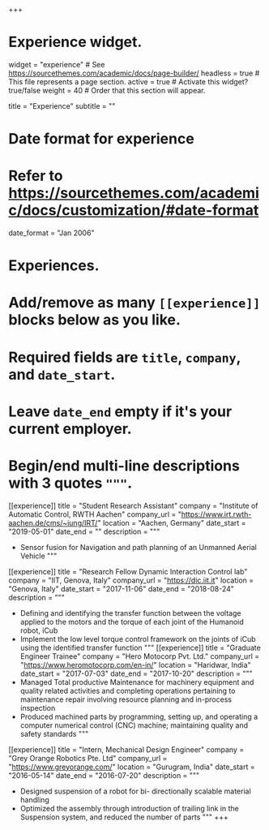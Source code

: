 +++
# Experience widget.
widget = "experience"  # See https://sourcethemes.com/academic/docs/page-builder/
headless = true  # This file represents a page section.
active = true  # Activate this widget? true/false
weight = 40  # Order that this section will appear.

title = "Experience"
subtitle = ""

# Date format for experience
#   Refer to https://sourcethemes.com/academic/docs/customization/#date-format
date_format = "Jan 2006"

# Experiences.
#   Add/remove as many `[[experience]]` blocks below as you like.
#   Required fields are `title`, `company`, and `date_start`.
#   Leave `date_end` empty if it's your current employer.
#   Begin/end multi-line descriptions with 3 quotes `"""`.
[[experience]]
  title = "Student Research Assistant"
  company = "Institute of Automatic Control, RWTH Aachen"
  company_url = "https://www.irt.rwth-aachen.de/cms/~iung/IRT/"
  location = "Aachen, Germany"
  date_start = "2019-05-01"
  date_end = ""
  description = """
  * Sensor fusion for Navigation and path planning of an Unmanned Aerial Vehicle
  """

[[experience]]
  title = "Research Fellow Dynamic Interaction Control lab"
  company = "IIT, Genova, Italy"
  company_url = "https://dic.iit.it"
  location = "Genova, Italy"
  date_start = "2017-11-06"
  date_end = "2018-08-24"
  description = """
  * Defining and identifying the transfer function between the voltage applied to the motors and the torque of each joint of the Humanoid robot, iCub
  * Implement the low level torque control framework on the joints of iCub using the identified transfer function
   """
[[experience]]
  title = "Graduate Engineer Trainee"
  company = "Hero Motocorp Pvt. Ltd."
  company_url = "https://www.heromotocorp.com/en-in/"
  location = "Haridwar, India"
  date_start = "2017-07-03"
  date_end = "2017-10-20"
  description = """
  * Managed Total productive Maintenance for machinery equipment and quality related activities and completing operations pertaining to maintenance repair involving resource planning and in-process inspection
  * Produced machined parts by programming, setting up, and operating a computer numerical control (CNC) machine; maintaining quality and safety standards
   """
   
[[experience]]
  title = "Intern, Mechanical Design Engineer"
  company = "Grey Orange Robotics Pte. Ltd"
  company_url = "https://www.greyorange.com/"
  location = "Gurugram, India"
  date_start = "2016-05-14"
  date_end = "2016-07-20"
  description = """
  * Designed suspension of a robot for bi- directionally scalable material handling
  * Optimized the assembly through introduction of trailing link in the Suspension system, and reduced the number of parts
   """
+++
